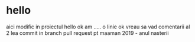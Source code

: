 # hello
aici modific 
in proiectul hello
ok
am ..... o linie 
ok
vreau sa vad comentarii
al 2  lea commit in branch
pull request pt maaman
2019 - anul nasterii
